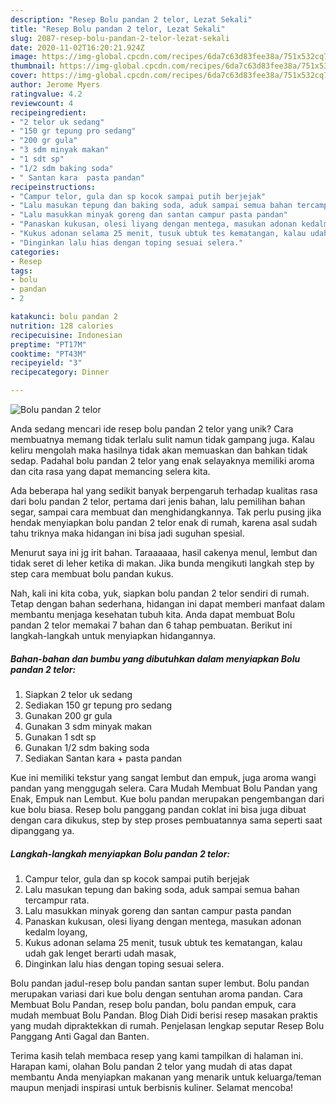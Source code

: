 ```yaml
---
description: "Resep Bolu pandan 2 telor, Lezat Sekali"
title: "Resep Bolu pandan 2 telor, Lezat Sekali"
slug: 2087-resep-bolu-pandan-2-telor-lezat-sekali
date: 2020-11-02T16:20:21.924Z
image: https://img-global.cpcdn.com/recipes/6da7c63d83fee38a/751x532cq70/bolu-pandan-2-telor-foto-resep-utama.jpg
thumbnail: https://img-global.cpcdn.com/recipes/6da7c63d83fee38a/751x532cq70/bolu-pandan-2-telor-foto-resep-utama.jpg
cover: https://img-global.cpcdn.com/recipes/6da7c63d83fee38a/751x532cq70/bolu-pandan-2-telor-foto-resep-utama.jpg
author: Jerome Myers
ratingvalue: 4.2
reviewcount: 4
recipeingredient:
- "2 telor uk sedang"
- "150 gr tepung pro sedang"
- "200 gr gula"
- "3 sdm minyak makan"
- "1 sdt sp"
- "1/2 sdm baking soda"
- " Santan kara  pasta pandan"
recipeinstructions:
- "Campur telor, gula dan sp kocok sampai putih berjejak"
- "Lalu masukan tepung dan baking soda, aduk sampai semua bahan tercampur rata."
- "Lalu masukkan minyak goreng dan santan campur pasta pandan"
- "Panaskan kukusan, olesi liyang dengan mentega, masukan adonan kedalm loyang,"
- "Kukus adonan selama 25 menit, tusuk ubtuk tes kematangan, kalau udah gak lenget berarti udah masak,"
- "Dinginkan lalu hias dengan toping sesuai selera."
categories:
- Resep
tags:
- bolu
- pandan
- 2

katakunci: bolu pandan 2 
nutrition: 128 calories
recipecuisine: Indonesian
preptime: "PT17M"
cooktime: "PT43M"
recipeyield: "3"
recipecategory: Dinner

---
```



![Bolu pandan 2 telor](https://img-global.cpcdn.com/recipes/6da7c63d83fee38a/751x532cq70/bolu-pandan-2-telor-foto-resep-utama.jpg)

Anda sedang mencari ide resep bolu pandan 2 telor yang unik? Cara membuatnya memang tidak terlalu sulit namun tidak gampang juga. Kalau keliru mengolah maka hasilnya tidak akan memuaskan dan bahkan tidak sedap. Padahal bolu pandan 2 telor yang enak selayaknya memiliki aroma dan cita rasa yang dapat memancing selera kita.

Ada beberapa hal yang sedikit banyak berpengaruh terhadap kualitas rasa dari bolu pandan 2 telor, pertama dari jenis bahan, lalu pemilihan bahan segar, sampai cara membuat dan menghidangkannya. Tak perlu pusing jika hendak menyiapkan bolu pandan 2 telor enak di rumah, karena asal sudah tahu triknya maka hidangan ini bisa jadi suguhan spesial.

Menurut saya ini jg irit bahan. Taraaaaaa, hasil cakenya menul, lembut dan tidak seret di leher ketika di makan. Jika bunda mengikuti langkah step by step cara membuat bolu pandan kukus.


Nah, kali ini kita coba, yuk, siapkan bolu pandan 2 telor sendiri di rumah. Tetap dengan bahan sederhana, hidangan ini dapat memberi manfaat dalam membantu menjaga kesehatan tubuh kita. Anda dapat membuat Bolu pandan 2 telor memakai 7 bahan dan 6 tahap pembuatan. Berikut ini langkah-langkah untuk menyiapkan hidangannya.

<!--inarticleads1-->

##### Bahan-bahan dan bumbu yang dibutuhkan dalam menyiapkan Bolu pandan 2 telor:

1. Siapkan 2 telor uk sedang
1. Sediakan 150 gr tepung pro sedang
1. Gunakan 200 gr gula
1. Gunakan 3 sdm minyak makan
1. Gunakan 1 sdt sp
1. Gunakan 1/2 sdm baking soda
1. Sediakan  Santan kara + pasta pandan


Kue ini memiliki tekstur yang sangat lembut dan empuk, juga aroma wangi pandan yang menggugah selera. Cara Mudah Membuat Bolu Pandan yang Enak, Empuk nan Lembut. Kue bolu pandan merupakan pengembangan dari kue bolu biasa. Resep bolu panggang pandan coklat ini bisa juga dibuat dengan cara dikukus, step by step proses pembuatannya sama seperti saat dipanggang ya. 

<!--inarticleads2-->

##### Langkah-langkah menyiapkan Bolu pandan 2 telor:

1. Campur telor, gula dan sp kocok sampai putih berjejak
1. Lalu masukan tepung dan baking soda, aduk sampai semua bahan tercampur rata.
1. Lalu masukkan minyak goreng dan santan campur pasta pandan
1. Panaskan kukusan, olesi liyang dengan mentega, masukan adonan kedalm loyang,
1. Kukus adonan selama 25 menit, tusuk ubtuk tes kematangan, kalau udah gak lenget berarti udah masak,
1. Dinginkan lalu hias dengan toping sesuai selera.


Bolu pandan jadul-resep bolu pandan santan super lembut. Bolu pandan merupakan variasi dari kue bolu dengan sentuhan aroma pandan. Cara Membuat Bolu Pandan, resep bolu pandan, bolu pandan empuk, cara mudah membuat Bolu Pandan. Blog Diah Didi berisi resep masakan praktis yang mudah dipraktekkan di rumah. Penjelasan lengkap seputar Resep Bolu Panggang Anti Gagal dan Banten. 

Terima kasih telah membaca resep yang kami tampilkan di halaman ini. Harapan kami, olahan Bolu pandan 2 telor yang mudah di atas dapat membantu Anda menyiapkan makanan yang menarik untuk keluarga/teman maupun menjadi inspirasi untuk berbisnis kuliner. Selamat mencoba!
